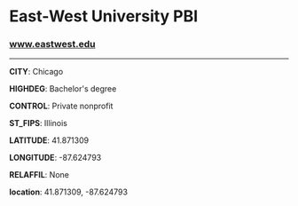 # East-West University PBI
### www.eastwest.edu
---
**CITY**: Chicago

**HIGHDEG**: Bachelor's degree

**CONTROL**: Private nonprofit

**ST_FIPS**: Illinois

**LATITUDE**: 41.871309

**LONGITUDE**: -87.624793

**RELAFFIL**: None

**location**: 41.871309, -87.624793